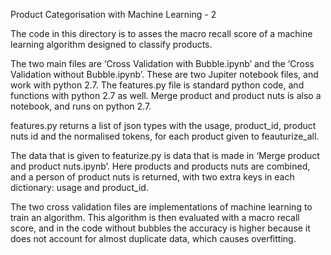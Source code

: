 Product Categorisation with Machine Learning - 2 

The code in this directory is to asses the macro recall score of a machine learning algorithm designed to classify products. 

The two main files are ‘Cross Validation with Bubble.ipynb’ and the ‘Cross Validation without Bubble.ipynb’. These are two Jupiter notebook files, and work with python 2.7. The features.py file is standard python code, and functions with python 2.7 as well. Merge product and product nuts is also a notebook, and runs on python 2.7.

features.py returns a list of json types with the usage, product_id, product nuts id and the normalised tokens, for each product given to feauturize_all. 

The data that is given to featurize.py is data that is made in ‘Merge product and product nuts.ipynb’. Here products and products nuts are combined, and a person of product nuts is returned, with two extra keys in each dictionary: usage and product_id. 

The two cross validation files are implementations of machine learning to train an algorithm. This algorithm is then evaluated with a macro recall score, and in the code without bubbles the accuracy is higher because it does not account for almost duplicate data, which causes overfitting. 
